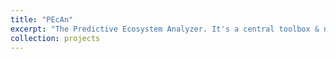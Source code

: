 ```yaml
---
title: "PEcAn" 
excerpt: "The Predictive Ecosystem Analyzer. It's a central toolbox & network for developing, diagnosing, and using ecosystem models. [Check it out](https://pecanproject.github.io/) <br/><img align="right" width="100" height="100" src='/images/pecan_logo_little.jpg'>"
collection: projects
---
```

